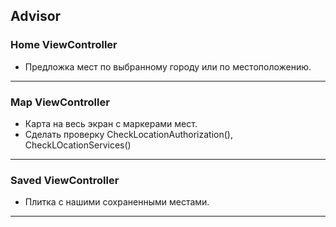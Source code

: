 ## Advisor
### Home ViewController
- Предложка мест по выбранному городу или по местоположению.
---
### Map ViewController
- Карта на весь экран с маркерами мест.
- Сделать проверку  CheckLocationAuthorization(),  CheckLOcationServices()
---
### Saved ViewController
- Плитка с нашими сохраненными местами.
---
